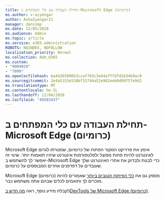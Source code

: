 ```yaml
---
title: תחילת העבודה עם כלי המפתחים ב-Microsoft Edge (כרומיום)
ms.author: v-aiyengar
author: AshaIyengar21
manager: dansimp
ms.date: 12/05/2020
ms.audience: Admin
ms.topic: article
ms.service: o365-administration
ROBOTS: NOINDEX, NOFOLLOW
localization_priority: Normal
ms.collection: Adm_O365
ms.custom:
- "9004029"
- "7099"
ms.openlocfilehash: ba44365906b3ccaf763c3e64a7ffd7d1b34b9ac0
ms.sourcegitcommit: 2e4a5153e530bf15744a52e982eeb0d99757e9d2
ms.translationtype: MT
ms.contentlocale: he-IL
ms.lasthandoff: 12/04/2020
ms.locfileid: "49583437"
---
```

# <a name="get-started-with-the-developer-tools-in-microsoft-edge-chromium"></a>תחילת העבודה עם כלי המפתחים ב-Microsoft Edge (כרומיום)

Microsoft Edge אימץ את פרוייקט המקור הפתוח של כרומיום, שמטרתו לגרום לאינטרנט להיות פחות מפוצל ולפלטפורמות אינטרנט שיהיו תואמות יותר. שינוי זה יאפשר לך להשתמש ב-Microsoft Edge כדי לבנות ולבדוק את אתרי האינטרנט שלך שעובדים על דפדפנים אחרים המבוססים על כרומיום.

Microsoft Edge (כרומיום) מספק גם את [כלי הפיתוח הטובים ביותר](https://go.microsoft.com/fwlink/?linkid=2134941) שאמורים להיות מוכרים לך ותואמים לכלים שבהם אתה משתמש כבר.

לקבלת מידע נוסף, ראה [מה חדש בDevTools של Microsoft Edge (כרומיום)](https://go.microsoft.com/fwlink/?linkid=2135020).